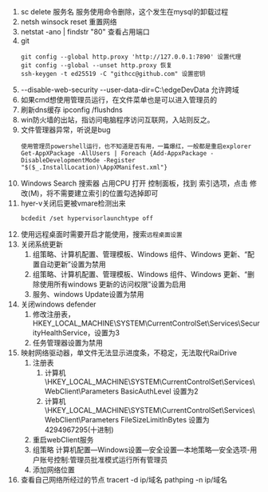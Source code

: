 1. sc delete 服务名 服务使用命令删除，这个发生在mysql的卸载过程
2. netsh winsock reset 重置网络
3. netstat -ano | findstr "80" 查看占用端口
4. git
    ```
    git config --global http.proxy 'http://127.0.0.1:7890' 设置代理
    git config --global --unset http.proxy 恢复
    ssh-keygen -t ed25519 -C "githcc@github.com" 设置密钥
    ```
5. --disable-web-security --user-data-dir=C:\edgeDevData 允许跨域
6. 如果cmd想使用管理员运行，在文件菜单也是可以进入管理员的
7. 刷新dns缓存 ipconfig /flushdns
8. win防火墙的出站，指访问电脑程序访问互联网，入站则反之。
9. 文件管理器异常，听说是bug
   ```
   使用管理员powershell运行，也不知道是否有用，一篇爆红，一般都是重启explorer
   Get-AppXPackage -AllUsers | Foreach {Add-AppxPackage -DisableDevelopmentMode -Register "$($_.InstallLocation)\AppXManifest.xml"}
   ```
10. Windows Search 搜索器 占用CPU
    打开 控制面板，找到 索引选项，点击 修改(M)，将不需要建立索引的位置勾选掉即可
11. hyer-v关闭后更被vmare检测出来
    ```
    bcdedit /set hypervisorlaunchtype off  
    ```
12. 使用远程桌面时需要开启才能使用，搜索`远程桌面设置`
13. 关闭系统更新
    1. 组策略、计算机配置、管理模板、Windows 组件、Windows 更新、“配置自动更新”设置为禁用
    2. 组策略、计算机配置、管理模板、Windows 组件、Windows 更新、“删除使用所有windows 更新的访问权限”设置为启用
    3. 服务、windows Update设置为禁用
14. 关闭windows defender
    1. 修改注册表，HKEY_LOCAL_MACHINE\SYSTEM\CurrentControlSet\Services\SecurityHealthService，设置为3
    2. 任务管理器设置为禁用
15. 映射网络驱动器，单文件无法显示进度条，不稳定，无法取代RaiDrive
    1. 注册表
       1. 计算机\HKEY_LOCAL_MACHINE\SYSTEM\CurrentControlSet\Services\WebClient\Parameters BasicAuthLevel 设置为2
       2. 计算机\HKEY_LOCAL_MACHINE\SYSTEM\CurrentControlSet\Services\WebClient\Parameters FileSizeLimitInBytes 设置为4294967295(十进制)
    2. 重启webClient服务
    3. 组策略 计算机配置—Windows设置—安全设置—本地策略—安全选项-用户账号控制:管理员批准模式运行所有管理员
    4. 添加网络位置
16. 查看自己网络所经过的节点
    tracert -d ip/域名
    pathping -n ip/域名